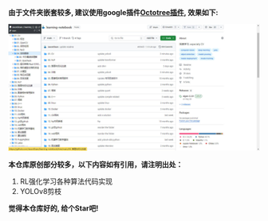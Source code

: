 **由于文件夹嵌套较多, 建议使用google插件[Octotree插件](https://chromewebstore.google.com/detail/octotree-github-code-tree/bkhaagjahfmjljalopjnoealnfndnagc?hl=zh-CN&utm_source=ext_sidebar), 效果如下:**

![](assets/octotree.jpg)

**本仓库原创部分较多，以下内容如有引用，请注明出处：**

1. RL强化学习各种算法代码实现
2. YOLOv8剪枝

**觉得本仓库好的, 给个Star吧!**